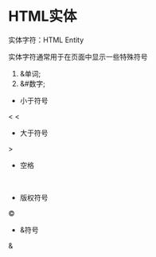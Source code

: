# HTML实体

实体字符：HTML Entity

实体字符通常用于在页面中显示一些特殊符号

1. &单词;
2. &#数字;


- 小于符号

&lt;
&#60;

- 大于符号

&gt;


- 空格

&nbsp;

- 版权符号
  
&copy;

- &符号

&amp;